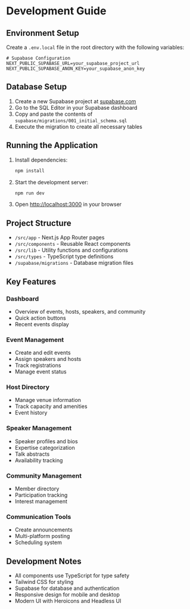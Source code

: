 # Development Guide

## Environment Setup

Create a `.env.local` file in the root directory with the following variables:

```env
# Supabase Configuration
NEXT_PUBLIC_SUPABASE_URL=your_supabase_project_url
NEXT_PUBLIC_SUPABASE_ANON_KEY=your_supabase_anon_key
```

## Database Setup

1. Create a new Supabase project at [supabase.com](https://supabase.com)
2. Go to the SQL Editor in your Supabase dashboard
3. Copy and paste the contents of `supabase/migrations/001_initial_schema.sql`
4. Execute the migration to create all necessary tables

## Running the Application

1. Install dependencies:
   ```bash
   npm install
   ```

2. Start the development server:
   ```bash
   npm run dev
   ```

3. Open [http://localhost:3000](http://localhost:3000) in your browser

## Project Structure

- `/src/app` - Next.js App Router pages
- `/src/components` - Reusable React components
- `/src/lib` - Utility functions and configurations
- `/src/types` - TypeScript type definitions
- `/supabase/migrations` - Database migration files

## Key Features

### Dashboard
- Overview of events, hosts, speakers, and community
- Quick action buttons
- Recent events display

### Event Management
- Create and edit events
- Assign speakers and hosts
- Track registrations
- Manage event status

### Host Directory
- Manage venue information
- Track capacity and amenities
- Event history

### Speaker Management
- Speaker profiles and bios
- Expertise categorization
- Talk abstracts
- Availability tracking

### Community Management
- Member directory
- Participation tracking
- Interest management

### Communication Tools
- Create announcements
- Multi-platform posting
- Scheduling system

## Development Notes

- All components use TypeScript for type safety
- Tailwind CSS for styling
- Supabase for database and authentication
- Responsive design for mobile and desktop
- Modern UI with Heroicons and Headless UI
